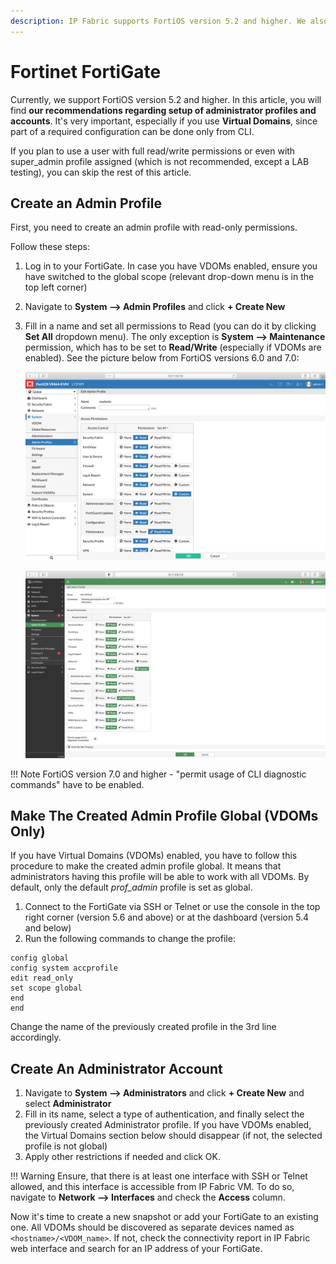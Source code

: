 ```yaml
---
description: IP Fabric supports FortiOS version 5.2 and higher. We also give our recommendations regarding setup of administrator profiles and accounts.
---
```


# Fortinet FortiGate

Currently, we support FortiOS version 5.2 and higher. In this article, you will find **our recommendations regarding setup of administrator profiles and 
accounts**. It's very important, especially if you use **Virtual Domains**, since part of a required configuration can be done only from CLI.

If you plan to use a user with full read/write permissions or even with super_admin profile assigned (which is not recommended, except a LAB testing), you can skip the rest of 
this article.

## Create an Admin Profile

First, you need to create an admin profile with read-only permissions.

Follow these steps:

1.  Log in to your FortiGate. In case you have VDOMs enabled, ensure you have
    switched to the global scope (relevant drop-down menu is in the top left
    corner)
2.  Navigate to **System --> Admin Profiles** and click **+ Create New**
3.  Fill in a name and set all permissions to Read (you can do it by clicking
    **Set All** dropdown menu). The only exception is **System --> Maintenance**
    permission, which has to be set to **Read/Write** (especially if VDOMs are
    enabled). See the picture below from FortiOS versions 6.0 and 7.0:

    ![Admin Profile, FortiOS 6.0](fortinet/fortios-60-admin-profile.png "Admin Profile, FortiOS 6.0")

    ![Admin Profile, FortiOS 7.0](fortinet/fortios-70-admin-profile.png "Admin Profile, FortiOS 7.0")

!!! Note
    FortiOS version 7.0 and higher - "permit usage of CLI diagnostic commands" have to be enabled.

## Make The Created Admin Profile Global (VDOMs Only)

If you have Virtual Domains (VDOMs) enabled, you have to follow this procedure to make the created admin profile global. It means that administrators having 
this profile will be able to work with all VDOMs. By default, only the default *prof_admin* profile is set as global.

1.  Connect to the FortiGate via SSH or Telnet or use the console in the top right corner (version 5.6 and above) or at the dashboard (version 5.4 and below)
2.  Run the following commands to change the profile:

``` 
config global
config system accprofile
edit read_only
set scope global
end
end
```

Change the name of the previously created profile in the 3rd line accordingly.

## Create An Administrator Account

1.  Navigate to **System --> Administrators** and click **+ Create New** and select **Administrator**
2.  Fill in its name, select a type of authentication, and finally select the previously created Administrator profile. If you have VDOMs enabled, the Virtual Domains section below should disappear (if not, the selected profile is not global)
3.  Apply other restrictions if needed and click OK.

!!! Warning
	Ensure, that there is at least one interface with SSH or Telnet allowed, and this interface is accessible from IP Fabric VM. To do so, navigate to **Network --> Interfaces** and check the **Access** column.

Now it's time to create a new snapshot or add your FortiGate to an existing one. All VDOMs should be discovered as separate devices named as `<hostname>/<VDOM_name>`.  If not, check the connectivity report in IP Fabric web interface and search for an IP address of your FortiGate.
